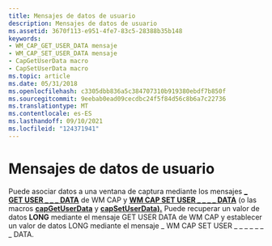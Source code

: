 ```yaml
---
title: Mensajes de datos de usuario
description: Mensajes de datos de usuario
ms.assetid: 3670f113-e951-4fe7-83c5-28388b35b148
keywords:
- WM_CAP_GET_USER_DATA mensaje
- WM_CAP_SET_USER_DATA mensaje
- CapGetUserData macro
- CapSetUserData macro
ms.topic: article
ms.date: 05/31/2018
ms.openlocfilehash: c3305dbb836a5c384707310b919380ebdf7b850f
ms.sourcegitcommit: 9eebab0ead09cecdbc24f5f84d56c8b6a7c22736
ms.translationtype: MT
ms.contentlocale: es-ES
ms.lasthandoff: 09/10/2021
ms.locfileid: "124371941"
---
```

# <a name="user-data-messages"></a>Mensajes de datos de usuario

Puede asociar datos a una ventana de captura mediante los mensajes [**\_ GET USER \_ \_ \_ DATA**](wm-cap-get-user-data.md) de WM CAP y [**WM CAP SET USER \_ \_ \_ \_ DATA**](wm-cap-set-user-data.md) (o las macros [**capGetUserData**](/windows/desktop/api/Vfw/nf-vfw-capgetuserdata) y [**capSetUserData).**](/windows/desktop/api/Vfw/nf-vfw-capsetuserdata) Puede recuperar un valor de datos **LONG** mediante el mensaje GET USER DATA de WM CAP y establecer un valor de datos LONG mediante el mensaje \_ WM CAP SET USER \_ \_ \_  \_ \_ \_ \_ DATA.

 

 




